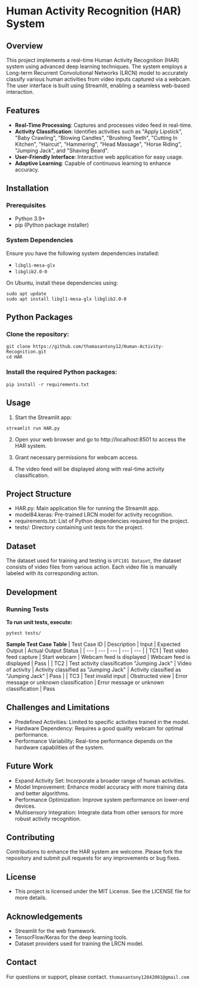 # Human Activity Recognition (HAR) System

## Overview
This project implements a real-time Human Activity Recognition (HAR) system using advanced deep learning techniques. The system employs a Long-term Recurrent Convolutional Networks (LRCN) model to accurately classify various human activities from video inputs captured via a webcam. The user interface is built using Streamlit, enabling a seamless web-based interaction.

## Features
- **Real-Time Processing**: Captures and processes video feed in real-time.
- **Activity Classification**: Identifies activities such as "Apply Lipstick", "Baby Crawling", "Blowing Candles", "Brushing Teeth", "Cutting In Kitchen", "Haircut", "Hammering", "Head Massage", "Horse Riding", "Jumping Jack", and "Shaving Beard".
- **User-Friendly Interface**: Interactive web application for easy usage.
- **Adaptive Learning**: Capable of continuous learning to enhance accuracy.

## Installation
### Prerequisites
- Python 3.9+
- pip (Python package installer)

### System Dependencies
Ensure you have the following system dependencies installed:
- `libgl1-mesa-glx`
- `libglib2.0-0`

On Ubuntu, install these dependencies using:
```
sudo apt update
sudo apt install libgl1-mesa-glx libglib2.0-0

```


## Python Packages

### Clone the repository:
```
git clone https://github.com/thomasantony12/Human-Activity-Recognition.git 
cd HAR
```
### Install the required Python packages:

```
pip install -r requirements.txt
```

## Usage
1. Start the Streamlit app:
```
streamlit run HAR.py
```
2. Open your web browser and go to http://localhost:8501 to access the HAR system.

3. Grant necessary permissions for webcam access.

4. The video feed will be displayed along with real-time activity classification.

## Project Structure
- HAR.py: Main application file for running the Streamlit app.
- model84.keras: Pre-trained LRCN model for activity recognition.
- requirements.txt: List of Python dependencies required for the project.
- tests/: Directory containing unit tests for the project.


## Dataset
The dataset used for training and testing is `UFC101 Dataset`, the dataset consists of video files from various action. Each video file is manually labeled with its corresponding action.

## Development

### Running Tests
**To run unit tests, execute:**

```
pytest tests/
```

**Sample Test Case Table**
| Test Case ID | Description	| Input |	Expected Output |	Actual Output	Status |
| --- | --- | --- | --- | --- |
| TC1	| Test video feed capture |	Start webcam |	Webcam feed is displayed |	Webcam feed is displayed |	Pass |
| TC2 |	Test activity classification "Jumping Jack" |	Video of activity |	Activity classified as "Jumping Jack" |	Activity classified as "Jumping Jack" |	Pass |
| TC3	| Test invalid input |	Obstructed view |	Error message or unknown classification |	Error message or unknown classification |	Pass

## Challenges and Limitations
- Predefined Activities: Limited to specific activities trained in the model.
- Hardware Dependency: Requires a good quality webcam for optimal performance.
- Performance Variability: Real-time performance depends on the hardware capabilities of the system.
  
## Future Work
- Expand Activity Set: Incorporate a broader range of human activities.
- Model Improvement: Enhance model accuracy with more training data and better algorithms.
- Performance Optimization: Improve system performance on lower-end devices.
- Multisensory Integration: Integrate data from other sensors for more robust activity recognition.

## Contributing
Contributions to enhance the HAR system are welcome. Please fork the repository and submit pull requests for any improvements or bug fixes.

## License
- This project is licensed under the MIT License. See the LICENSE file for more details.

## Acknowledgements
- Streamlit for the web framework.
- TensorFlow/Keras for the deep learning tools.
- Dataset providers used for training the LRCN model.

## Contact
For questions or support, please contact.
```thomasantony12042001@gmail.com```
